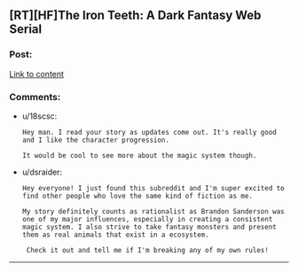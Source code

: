 ## [RT][HF]The Iron Teeth: A Dark Fantasy Web Serial

### Post:

[Link to content](http://www.ironteethserial.com/)

### Comments:

- u/18scsc:
  ```
  Hey man. I read your story as updates come out. It's really good and I like the character progression. 

  It would be cool to see more about the magic system though.
  ```

- u/dsraider:
  ```
  Hey everyone! I just found this subreddit and I'm super excited to find other people who love the same kind of fiction as me. 

  My story definitely counts as rationalist as Brandon Sanderson was one of my major influences, especially in creating a consistent magic system. I also strive to take fantasy monsters and present them as real animals that exist in a ecosystem. 

   Check it out and tell me if I'm breaking any of my own rules!
  ```

---

